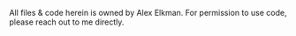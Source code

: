 All files & code herein is owned by Alex Elkman. 
For permission to use code, please reach out to me directly.
